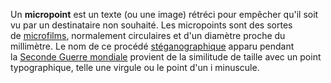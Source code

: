 
Un **micropoint** est un texte (ou une image) rétréci pour empêcher qu'il soit vu par un destinataire non souhaité. Les micropoints sont des sortes de [microfilms](https://fr.wikipedia.org/wiki/Microfilm "Microfilm"), normalement circulaires et d'un diamètre proche du millimètre. Le nom de ce procédé [stéganographique](https://fr.wikipedia.org/wiki/St%C3%A9ganographie "Stéganographie") apparu pendant la [Seconde Guerre mondiale](https://fr.wikipedia.org/wiki/Seconde_Guerre_mondiale "Seconde Guerre mondiale") provient de la similitude de taille avec un point typographique, telle une virgule ou le point d'un i minuscule.